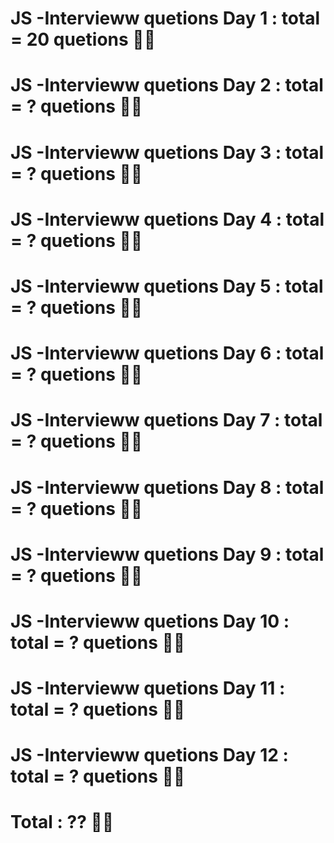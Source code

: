 # JS -Intervieww quetions Day 1 : total = 20 quetions 🥳🥳
# JS -Intervieww quetions Day 2 : total = ? quetions 🥳🥳
# JS -Intervieww quetions Day 3 : total = ? quetions 🥳🥳
# JS -Intervieww quetions Day 4 : total = ? quetions 🥳🥳
# JS -Intervieww quetions Day 5 : total = ? quetions 🥳🥳
# JS -Intervieww quetions Day 6 : total = ? quetions 🥳🥳
# JS -Intervieww quetions Day 7 : total = ? quetions 🥳🥳
# JS -Intervieww quetions Day 8 : total = ? quetions 🥳🥳
# JS -Intervieww quetions Day 9 : total = ? quetions 🥳🥳
# JS -Intervieww quetions Day 10 : total = ? quetions 🥳🥳
# JS -Intervieww quetions Day 11 : total = ? quetions 🥳🥳
# JS -Intervieww quetions Day 12 : total = ? quetions 🥳🥳

# Total : ?? 🥳🥳